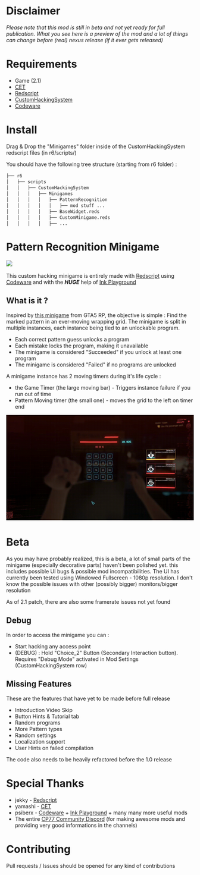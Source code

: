 
# Disclaimer

*Please note that this mod is still in beta and not yet ready for full publication. What you see here is a preview of the mod and a lot of things can change before (real) nexus release (if it ever gets released)*

# Requirements

- Game (2.1)
- [CET](https://www.nexusmods.com/cyberpunk2077/mods/107)
- [Redscript](https://github.com/jac3km4/redscript)
- [CustomHackingSystem](https://github.com/ElysiumRL/CustomHackingSystem)
- [Codeware](https://github.com/psiberx/cp2077-codeware)

# Install

Drag & Drop the "Minigames" folder inside of the CustomHackingSystem redscript files (in r6/scripts/)

You should have the following tree structure (starting from r6 folder) :
```
├── r6
│   ├── scripts
│   │   ├── CustomHackingSystem
│   │   │   ├── Minigames
│   │   │   │   ├── PatternRecognition
│   │   │   │   │   ├── mod stuff ...
│   │   │   │   ├── BaseWidget.reds
│   │   │   │   ├── CustomMinigame.reds
│   │   │   │   ├── ...
```

# Pattern Recognition Minigame
![](preview/Hackstartpreview.gif)

This custom hacking minigame is entirely made with [Redscript](https://github.com/jac3km4/redscript) using [Codeware](https://github.com/psiberx/cp2077-codeware) and with the ***HUGE*** help of [Ink Playground](https://github.com/psiberx/cp2077-playground)

## What is it ?
Inspired by [this minigame](https://sharkiller.ddns.net/nopixel_minigame/hackingdevice/) from GTA5 RP, the objective is simple : Find the marked pattern in an ever-moving wrapping grid.
The minigame is split in multiple instances, each instance being tied to an unlockable program.
- Each correct pattern guess unlocks a program
- Each mistake locks the program, making it unavailable
- The minigame is considered "Succeeded" if you unlock at least one program
- The minigame is considered "Failed" if no programs are unlocked

A minigame instance has 2 moving timers during it's life cycle :
- the Game Timer (the large moving bar) - Triggers instance failure if you run out of time
- Pattern Moving timer (the small one) - moves the grid to the left on timer end

![](preview/Hackshowcase.gif)

# Beta
As you may have probably realized, this is a beta, a lot of small parts of the minigame (especially decorative parts) haven't been polished yet. this includes possible UI bugs & possible mod incompatibilities. The UI has currently been tested using Windowed Fullscreen - 1080p resolution. I don't know the possible issues with other (possibly bigger) monitors/bigger resolution

As of 2.1 patch, there are also some framerate issues not yet found

## Debug
In order to access the minigame you can :
- Start hacking any access point
- (DEBUG) : Hold "Choice_2" Button (Secondary Interaction button). Requires "Debug Mode" activated in Mod Settings (CustomHackingSystem row)

## Missing Features
These are the features that have yet to be made before full release
- Introduction Video Skip
- Button Hints & Tutorial tab
- Random programs
- More Pattern types
- Random settings
- Localization support
- User Hints on failed compilation

The code also needs to be heavily refactored before the 1.0 release

# Special Thanks
- jekky - [Redscript](https://github.com/jac3km4/redscript)
- yamashi - [CET](https://www.nexusmods.com/cyberpunk2077/mods/107)
- psiberx - [Codeware](https://github.com/psiberx/cp2077-codeware) + [Ink Playground](https://github.com/psiberx/cp2077-playground) + many many more useful mods
- The entire [CP77 Community Discord](https://discord.gg/Epkq79kd96) (for making awesome mods and providing very good informations in the channels)

# Contributing
Pull requests / Issues should be opened for any kind of contributions
